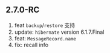 ## 2.7.0-RC 

1.  feat `backup`/`restore` 支持
2.  update: `hibernate` version 6.1.7.Final
3.  feat: `MessageRecord.name`
4.  fix: recall info